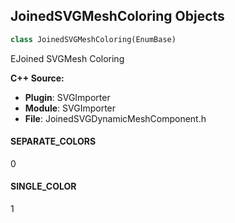 ## JoinedSVGMeshColoring Objects

```python
class JoinedSVGMeshColoring(EnumBase)
```

EJoined SVGMesh Coloring

**C++ Source:**

- **Plugin**: SVGImporter
- **Module**: SVGImporter
- **File**: JoinedSVGDynamicMeshComponent.h

<a id="unreal.JoinedSVGMeshColoring.SEPARATE_COLORS"></a>

#### SEPARATE_COLORS

0

<a id="unreal.JoinedSVGMeshColoring.SINGLE_COLOR"></a>

#### SINGLE_COLOR

1

<a id="unreal.SVGRenderMode"></a>